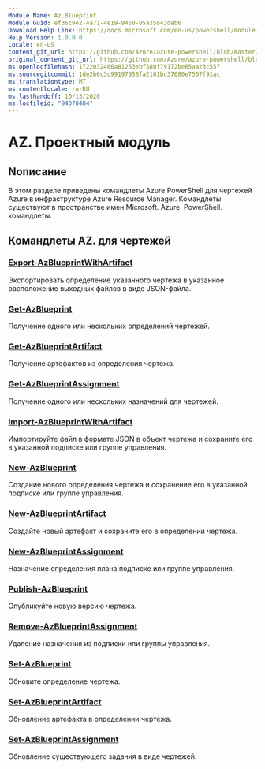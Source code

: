 ```yaml
---
Module Name: Az.Blueprint
Module Guid: ef36c942-4a71-4e19-9450-05a35843deb6
Download Help Link: https://docs.microsoft.com/en-us/powershell/module/az.blueprint
Help Version: 1.0.0.0
Locale: en-US
content_git_url: https://github.com/Azure/azure-powershell/blob/master/src/Blueprint/Blueprint/help/Az.Blueprint.md
original_content_git_url: https://github.com/Azure/azure-powershell/blob/master/src/Blueprint/Blueprint/help/Az.Blueprint.md
ms.openlocfilehash: 1722032406a81253ebf580f79172be85aa23c55f
ms.sourcegitcommit: 1de2b6c3c99197958fa2101bc37680e7507f91ac
ms.translationtype: MT
ms.contentlocale: ru-RU
ms.lasthandoff: 10/13/2020
ms.locfileid: "94078484"
---
```

# AZ. Проектный модуль
## Nописание
В этом разделе приведены командлеты Azure PowerShell для чертежей Azure в инфраструктуре Azure Resource Manager. Командлеты существуют в пространстве имен Microsoft. Azure. PowerShell. командлеты.

## Командлеты AZ. для чертежей
### [Export-AzBlueprintWithArtifact](Export-AzBlueprintWithArtifact.md)
Экспортировать определение указанного чертежа в указанное расположение выходных файлов в виде JSON-файла. 

### [Get-AzBlueprint](Get-AzBlueprint.md)
Получение одного или нескольких определений чертежей.

### [Get-AzBlueprintArtifact](Get-AzBlueprintArtifact.md)
Получение артефактов из определения чертежа.

### [Get-AzBlueprintAssignment](Get-AzBlueprintAssignment.md)
Получение одного или нескольких назначений для чертежей.

### [Import-AzBlueprintWithArtifact](Import-AzBlueprintWithArtifact.md)
Импортируйте файл в формате JSON в объект чертежа и сохраните его в указанной подписке или группе управления.

### [New-AzBlueprint](New-AzBlueprint.md)
Создание нового определения чертежа и сохранение его в указанной подписке или группе управления.

### [New-AzBlueprintArtifact](New-AzBlueprintArtifact.md)
Создайте новый артефакт и сохраните его в определении чертежа.

### [New-AzBlueprintAssignment](New-AzBlueprintAssignment.md)
Назначение определения плана подписке или группе управления.

### [Publish-AzBlueprint](Publish-AzBlueprint.md)
Опубликуйте новую версию чертежа.

### [Remove-AzBlueprintAssignment](Remove-AzBlueprintAssignment.md)
Удаление назначения из подписки или группы управления.

### [Set-AzBlueprint](Set-AzBlueprint.md)
Обновите определение чертежа.

### [Set-AzBlueprintArtifact](Set-AzBlueprintArtifact.md)
Обновление артефакта в определении чертежа.

### [Set-AzBlueprintAssignment](Set-AzBlueprintAssignment.md)
Обновление существующего задания в виде чертежей.

